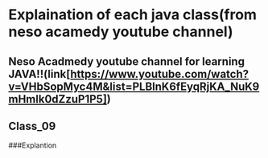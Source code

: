 # Explaination of each java class(from neso acamedy youtube channel)
## Neso Acadmedy youtube channel for learning JAVA!!(link[https://www.youtube.com/watch?v=VHbSopMyc4M&list=PLBlnK6fEyqRjKA_NuK9mHmlk0dZzuP1P5])
## Class_09
###Explantion
